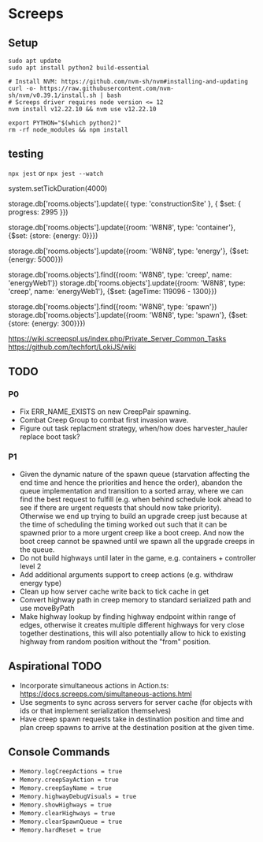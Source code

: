 # Screeps

## Setup

```shell
sudo apt update
sudo apt install python2 build-essential

# Install NVM: https://github.com/nvm-sh/nvm#installing-and-updating
curl -o- https://raw.githubusercontent.com/nvm-sh/nvm/v0.39.1/install.sh | bash
# Screeps driver requires node version <= 12
nvm install v12.22.10 && nvm use v12.22.10

export PYTHON="$(which python2)"
rm -rf node_modules && npm install
```

## testing

`npx jest` or `npx jest --watch` 

system.setTickDuration(4000)

storage.db['rooms.objects'].update({ type: 'constructionSite' }, { $set: { progress: 2995 }})

storage.db['rooms.objects'].update({room: 'W8N8', type: 'container'}, {$set: {store: {energy: 0}}})

storage.db['rooms.objects'].update({room: 'W8N8', type: 'energy'}, {$set: {energy: 5000}})

storage.db['rooms.objects'].find({room: 'W8N8', type: 'creep', name: 'energyWeb1'})
storage.db['rooms.objects'].update({room: 'W8N8', type: 'creep', name: 'energyWeb1'}, {$set: {ageTime: 119096 - 1300}})

storage.db['rooms.objects'].find({room: 'W8N8', type: 'spawn'})
storage.db['rooms.objects'].update({room: 'W8N8', type: 'spawn'}, {$set: {store: {energy: 300}}})

https://wiki.screepspl.us/index.php/Private_Server_Common_Tasks
https://github.com/techfort/LokiJS/wiki

## TODO

### P0

* Fix ERR_NAME_EXISTS on new CreepPair spawning.
* Combat Creep Group to combat first invasion wave.
* Figure out task replacment strategy, when/how does harvester_hauler replace boot task?

### P1

* Given the dynamic nature of the spawn queue (starvation affecting the end time and hence the priorities and hence the order), abandon the queue implementation and transition to a sorted array, where we can find the best request to fulfill (e.g. when behind schedule look ahead to see if there are urgent requests that should now take priority). Otherwise we end up trying to build an upgrade creep just because at the time of scheduling the timing worked out such that it can be spawned prior to a more urgent creep like a boot creep. And now the boot creep cannot be spawned until we spawn all the upgrade creeps in the queue.
* Do not build highways until later in the game, e.g. containers + controller level 2
* Add additional arguments support to creep actions (e.g. withdraw energy type)
* Clean up how server cache write back to tick cache in get
* Convert highway path in creep memory to standard serialized path and use moveByPath
* Make highway lookup by finding highway endpoint within range of edges, otherwise it creates multiple different highways for very close together destinations, this will also potentially allow to hick to existing highway from random position without the "from" position.

## Aspirational TODO

* Incorporate simultaneous actions in Action.ts: https://docs.screeps.com/simultaneous-actions.html
* Use segments to sync across servers for server cache (for objects with ids or that implement serialization themselves)
* Have creep spawn requests take in destination position and time and plan creep spawns to arrive at the destination position at the given time.

## Console Commands

* `Memory.logCreepActions = true`
* `Memory.creepSayAction = true` 
* `Memory.creepSayName = true` 
* `Memory.highwayDebugVisuals = true` 
* `Memory.showHighways = true` 
* `Memory.clearHighways = true` 
* `Memory.clearSpawnQueue = true` 
* `Memory.hardReset = true` 
